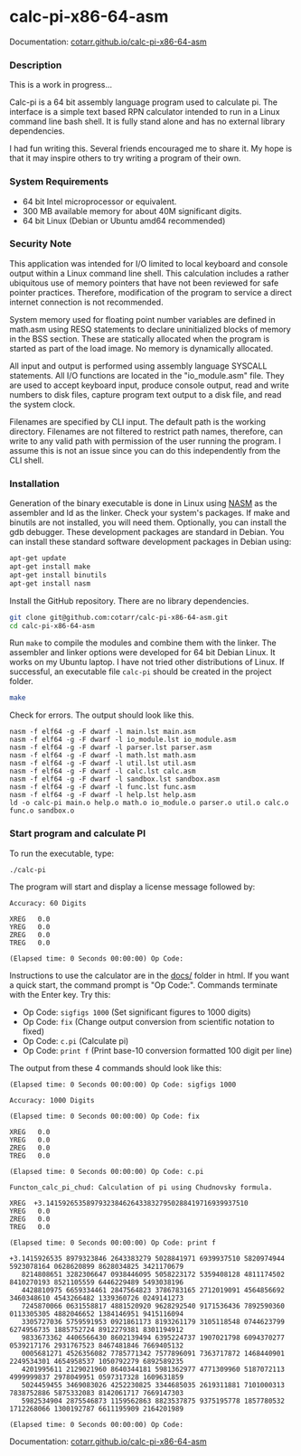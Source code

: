 # calc-pi-x86-64-asm

Documentation:  [cotarr.github.io/calc-pi-x86-64-asm](https://cotarr.github.io/calc-pi-x86-64-asm)

### Description

This is a work in progress...

Calc-pi is a 64 bit assembly language program used to calculate pi.
The interface is a simple text based RPN calculator intended to run in
a Linux command line bash shell. It is fully stand alone and has no
external library dependencies.

I had fun writing this. Several friends encouraged me to share it.
My hope is that it may inspire others to try writing a program of their own.

### System Requirements

- 64 bit Intel microprocessor or equivalent.
- 300 MB available memory for about 40M significant digits.
- 64 bit Linux (Debian or Ubuntu amd64 recommended)

### Security Note

This application was intended for I/O limited to local keyboard and console output
within a Linux command line shell. This calculation includes a rather ubiquitous
use of memory pointers that have not been reviewed for safe pointer practices.
Therefore, modification of the program to service a direct internet connection is not recommended.

System memory used for floating point number variables are defined in
math.asm using RESQ statements to declare uninitialized blocks of memory
in the BSS section. These are statically allocated when the program is
started as part of the load image. No memory is dynamically allocated.

All input and output is performed using assembly language SYSCALL statements.
All I/O functions are located in the "io_module.asm" file.
They are used to accept keyboard input, produce console output, read and write
numbers to disk files, capture program text output to a disk file, and
read the system clock.

Filenames are specified by CLI input.
The default path is the working directory.
Filenames are not filtered to restrict path names,
therefore, can write to any valid path with permission of the user running the program.
I assume this is not an issue since you can do this independently from the CLI shell.

### Installation

Generation of the binary executable is done in Linux using
[NASM](https://www.nasm.us/doc/ "NASM Documentation")
as the assembler and ld as the linker. Check your system's packages.
If make and binutils are not installed, you will need them.
Optionally, you can install the gdb debugger.
These development packages are standard in Debian.
You can  install these standard software development packages in Debian using:
```bash
apt-get update
apt-get install make
apt-get install binutils
apt-get install nasm
```

Install the GitHub repository. There are no library dependencies.
```bash
git clone git@github.com:cotarr/calc-pi-x86-64-asm.git
cd calc-pi-x86-64-asm
```

Run `make` to compile the modules and combine them with the linker.
The assembler and linker options were developed for 64 bit Debian Linux.
It works on my Ubuntu laptop. I have not tried other distributions
of Linux. If successful, an executable file `calc-pi` should be created
in the project folder.
```bash
make
```

Check for errors. The output should look like this.
```
nasm -f elf64 -g -F dwarf -l main.lst main.asm
nasm -f elf64 -g -F dwarf -l io_module.lst io_module.asm
nasm -f elf64 -g -F dwarf -l parser.lst parser.asm
nasm -f elf64 -g -F dwarf -l math.lst math.asm
nasm -f elf64 -g -F dwarf -l util.lst util.asm
nasm -f elf64 -g -F dwarf -l calc.lst calc.asm
nasm -f elf64 -g -F dwarf -l sandbox.lst sandbox.asm
nasm -f elf64 -g -F dwarf -l func.lst func.asm
nasm -f elf64 -g -F dwarf -l help.lst help.asm
ld -o calc-pi main.o help.o math.o io_module.o parser.o util.o calc.o func.o sandbox.o
```

### Start program and calculate PI

To run the executable, type:
```bash
./calc-pi
```

The program will start and display a license message followed by:
```
Accuracy: 60 Digits

XREG   0.0
YREG   0.0
ZREG   0.0
TREG   0.0

(Elapsed time: 0 Seconds 00:00:00) Op Code:
```

Instructions to use the calculator are in the
[docs/](https://cotarr.github.io/calc-pi-x86-64-asm "GitHub-Pages") folder in html.
If you want a quick start, the command prompt is "Op Code:".
Commands terminate with the Enter key.  Try this:

- Op Code: `sigfigs 1000` (Set significant figures to 1000 digits)
- Op Code: `fix` (Change output conversion from scientific notation to fixed)
- Op Code: `c.pi` (Calculate pi)
- Op Code: `print f` (Print base-10 conversion formatted 100 digit per line)

The output from these 4 commands should look like this:
```
(Elapsed time: 0 Seconds 00:00:00) Op Code: sigfigs 1000

Accuracy: 1000 Digits

(Elapsed time: 0 Seconds 00:00:00) Op Code: fix

XREG   0.0
YREG   0.0
ZREG   0.0
TREG   0.0

(Elapsed time: 0 Seconds 00:00:00) Op Code: c.pi

Functon_calc_pi_chud: Calculation of pi using Chudnovsky formula.

XREG  +3.14159265358979323846264338327950288419716939937510
YREG   0.0
ZREG   0.0
TREG   0.0

(Elapsed time: 0 Seconds 00:00:00) Op Code: print f

+3.1415926535 8979323846 2643383279 5028841971 6939937510 5820974944 5923078164 0628620899 8628034825 3421170679
   8214808651 3282306647 0938446095 5058223172 5359408128 4811174502 8410270193 8521105559 6446229489 5493038196
   4428810975 6659334461 2847564823 3786783165 2712019091 4564856692 3460348610 4543266482 1339360726 0249141273
   7245870066 0631558817 4881520920 9628292540 9171536436 7892590360 0113305305 4882046652 1384146951 9415116094
   3305727036 5759591953 0921861173 8193261179 3105118548 0744623799 6274956735 1885752724 8912279381 8301194912
   9833673362 4406566430 8602139494 6395224737 1907021798 6094370277 0539217176 2931767523 8467481846 7669405132
   0005681271 4526356082 7785771342 7577896091 7363717872 1468440901 2249534301 4654958537 1050792279 6892589235
   4201995611 2129021960 8640344181 5981362977 4771309960 5187072113 4999999837 2978049951 0597317328 1609631859
   5024459455 3469083026 4252230825 3344685035 2619311881 7101000313 7838752886 5875332083 8142061717 7669147303
   5982534904 2875546873 1159562863 8823537875 9375195778 1857780532 1712268066 1300192787 6611195909 2164201989

(Elapsed time: 0 Seconds 00:00:00) Op Code:
```

Documentation:  [cotarr.github.io/calc-pi-x86-64-asm](https://cotarr.github.io/calc-pi-x86-64-asm)
